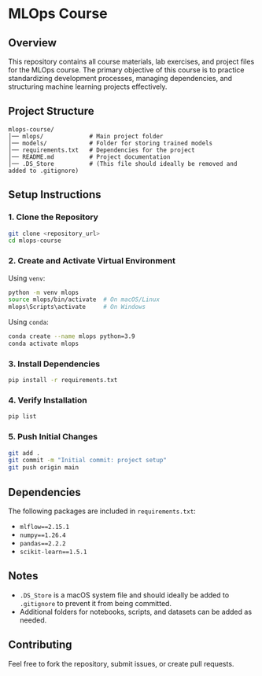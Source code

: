 # MLOps Course

## Overview
This repository contains all course materials, lab exercises, and project files for the MLOps course. The primary objective of this course is to practice standardizing development processes, managing dependencies, and structuring machine learning projects effectively.

## Project Structure
```
mlops-course/  
│── mlops/             # Main project folder
│── models/            # Folder for storing trained models
│── requirements.txt   # Dependencies for the project
│── README.md          # Project documentation
│── .DS_Store          # (This file should ideally be removed and added to .gitignore)
```

## Setup Instructions

### 1. Clone the Repository
```bash
git clone <repository_url>
cd mlops-course
```

### 2. Create and Activate Virtual Environment
Using `venv`:
```bash
python -m venv mlops  
source mlops/bin/activate  # On macOS/Linux  
mlops\Scripts\activate     # On Windows  
```

Using `conda`:
```bash
conda create --name mlops python=3.9  
conda activate mlops  
```

### 3. Install Dependencies
```bash
pip install -r requirements.txt  
```

### 4. Verify Installation
```bash
pip list  
```

### 5. Push Initial Changes
```bash
git add .  
git commit -m "Initial commit: project setup"  
git push origin main  
```

## Dependencies
The following packages are included in `requirements.txt`:
- `mlflow==2.15.1`  
- `numpy==1.26.4`  
- `pandas==2.2.2`  
- `scikit-learn==1.5.1`  

## Notes
- `.DS_Store` is a macOS system file and should ideally be added to `.gitignore` to prevent it from being committed.
- Additional folders for notebooks, scripts, and datasets can be added as needed.

## Contributing
Feel free to fork the repository, submit issues, or create pull requests.
